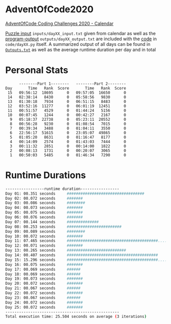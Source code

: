 # AdventOfCode2020
[AdventOfCode Coding Challenges 2020 - Calendar](https://adventofcode.com/2020) 

[Puzzle input](inputs) `inputs/dayXX_input.txt` given from calendar as well as the [program-output](outputs) `outputs/dayXX_output.txt` are included with the [code](code) in `code/dayXX.py` itself.
A summarized output of all days can be found in [`Outputs.txt`](Outputs.txt) as well as the average runtime duration per day and in total

# Personal Stats
```
      --------Part 1--------   --------Part 2--------
Day       Time   Rank  Score       Time   Rank  Score
 15   09:56:12  18695      0   09:57:05  16650      0
 14   02:38:14   8430      0   05:58:56   9830      0
 13   01:30:18   7934      0   06:51:15   8483      0
 12   03:52:16  11277      0   06:01:19  12451      0
 11   00:51:57   4529      0   01:44:24   5156      0
 10   00:07:45   1244      0   00:42:27   2167      0
  9   05:18:37  22738      0   05:23:11  20552      0
  8   00:56:28   9230      0   01:08:54   7015      0
  7   00:39:34   3488      0   01:04:11   3550      0
  6   22:56:17  51615      0   23:05:07  49865      0
  5   01:05:20   8631      0   01:16:47   8177      0
  4   00:14:09   2574      0   01:43:03   7444      0
  3   00:11:32   2851      0   00:14:00   1822      0
  2   00:08:13   1731      0   00:20:07   3065      0
  1   00:50:03   5485      0   01:46:34   7290      0
```
# Runtime Durations
<!--
After this, insert runtime durations 
-->
```bash 
-----------------runtime duration-----------------
Day 01: 00.351 seconds     ##################################
Day 02: 00.072 seconds     #######
Day 03: 00.086 seconds     ########
Day 04: 00.073 seconds     #######
Day 05: 00.075 seconds     #######
Day 06: 00.076 seconds     #######
Day 07: 00.144 seconds     ##############
Day 08: 00.253 seconds     ########################
Day 09: 00.089 seconds     ########
Day 10: 00.072 seconds     #######
Day 11: 07.465 seconds     ########################################.....###################
Day 12: 00.071 seconds     #######
Day 13: 00.265 seconds     ##########################
Day 14: 00.407 seconds     ########################################
Day 15: 15.296 seconds     ########################################.....########################################
Day 16: 00.075 seconds     #######
Day 17: 00.069 seconds     ######
Day 18: 00.069 seconds     ######
Day 19: 00.073 seconds     #######
Day 20: 00.072 seconds     #######
Day 21: 00.067 seconds     ######
Day 22: 00.072 seconds     #######
Day 23: 00.067 seconds     ######
Day 24: 00.072 seconds     #######
Day 25: 00.072 seconds     #######
--------------------------------------------------
Total execution time: 25.504 seconds on average (3 iterations)
``` 
